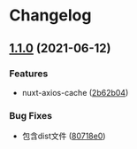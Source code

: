 # Changelog

## [1.1.0](https://www.github.com/fengsi-io/nuxt-axios-cache/compare/v1.0.0...v1.1.0) (2021-06-12)


### Features

* nuxt-axios-cache ([2b62b04](https://www.github.com/fengsi-io/nuxt-axios-cache/commit/2b62b04dd19f811fc9bf9d1705f256fd563f00fd))


### Bug Fixes

* 包含dist文件 ([80718e0](https://www.github.com/fengsi-io/nuxt-axios-cache/commit/80718e033af26ef82c0702d6b3e80c28d8662823))

